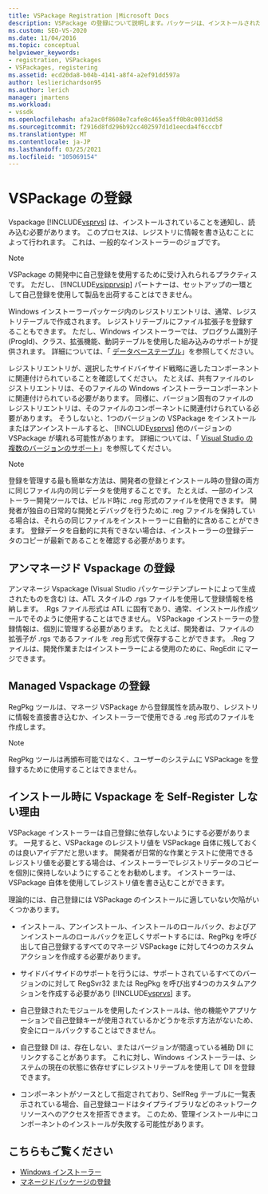 ```yaml
---
title: VSPackage Registration |Microsoft Docs
description: VSPackage の登録について説明します。パッケージは、インストールされたことを Visual Studio に通知し、レジストリに情報を書き込むことによって読み込む必要があります。
ms.custom: SEO-VS-2020
ms.date: 11/04/2016
ms.topic: conceptual
helpviewer_keywords:
- registration, VSPackages
- VSPackages, registering
ms.assetid: ecd20da8-b04b-4141-a8f4-a2ef91dd597a
author: leslierichardson95
ms.author: lerich
manager: jmartens
ms.workload:
- vssdk
ms.openlocfilehash: afa2ac0f8608e7cafe8c465ea5ff0b8c0031dd58
ms.sourcegitcommit: f2916d8fd296b92cc402597d1d1eecda4f6cccbf
ms.translationtype: MT
ms.contentlocale: ja-JP
ms.lasthandoff: 03/25/2021
ms.locfileid: "105069154"
---
```

# <a name="vspackage-registration"></a>VSPackage の登録
Vspackage [!INCLUDE[vsprvs](../../code-quality/includes/vsprvs_md.md)] は、インストールされていることを通知し、読み込む必要があります。 このプロセスは、レジストリに情報を書き込むことによって行われます。 これは、一般的なインストーラーのジョブです。

> [!NOTE]
> VSPackage の開発中に自己登録を使用するために受け入れられるプラクティスです。 ただし、 [!INCLUDE[vsipprvsip](../../extensibility/includes/vsipprvsip_md.md)] パートナーは、セットアップの一環として自己登録を使用して製品を出荷することはできません。

 Windows インストーラーパッケージ内のレジストリエントリは、通常、レジストリテーブルで作成されます。 レジストリテーブルにファイル拡張子を登録することもできます。 ただし、Windows インストーラーでは、プログラム識別子 (ProgId)、クラス、拡張機能、動詞テーブルを使用した組み込みのサポートが提供されます。 詳細については、「 [データベーステーブル](/windows/desktop/Msi/database-tables)」を参照してください。

 レジストリエントリが、選択したサイドバイサイド戦略に適したコンポーネントに関連付けられていることを確認してください。 たとえば、共有ファイルのレジストリエントリは、そのファイルの Windows インストーラーコンポーネントに関連付けられている必要があります。 同様に、バージョン固有のファイルのレジストリエントリは、そのファイルのコンポーネントに関連付けられている必要があります。 そうしないと、1つのバージョンの VSPackage をインストールまたはアンインストールすると、 [!INCLUDE[vsprvs](../../code-quality/includes/vsprvs_md.md)] 他のバージョンの VSPackage が壊れる可能性があります。 詳細については、「 [Visual Studio の複数のバージョンのサポート](../../extensibility/supporting-multiple-versions-of-visual-studio.md)」を参照してください。

> [!NOTE]
> 登録を管理する最も簡単な方法は、開発者の登録とインストール時の登録の両方に同じファイル内の同じデータを使用することです。 たとえば、一部のインストーラー開発ツールでは、ビルド時に .reg 形式のファイルを使用できます。 開発者が独自の日常的な開発とデバッグを行うために .reg ファイルを保持している場合は、それらの同じファイルをインストーラーに自動的に含めることができます。 登録データを自動的に共有できない場合は、インストーラーの登録データのコピーが最新であることを確認する必要があります。

## <a name="registering-unmanaged-vspackages"></a>アンマネージド Vspackage の登録
 アンマネージ Vspackage (Visual Studio パッケージテンプレートによって生成されたものを含む) は、ATL スタイルの .rgs ファイルを使用して登録情報を格納します。 .Rgs ファイル形式は ATL に固有であり、通常、インストール作成ツールでそのように使用することはできません。 VSPackage インストーラーの登録情報は、個別に管理する必要があります。 たとえば、開発者は、ファイルの拡張子が .rgs であるファイルを .reg 形式で保存することができます。 .Reg ファイルは、開発作業またはインストーラーによる使用のために、RegEdit にマージできます。

## <a name="registering-managed-vspackages"></a>Managed Vspackage の登録
 RegPkg ツールは、マネージ VSPackage から登録属性を読み取り、レジストリに情報を直接書き込むか、インストーラーで使用できる .reg 形式のファイルを作成します。

> [!NOTE]
> RegPkg ツールは再頒布可能ではなく、ユーザーのシステムに VSPackage を登録するために使用することはできません。

## <a name="why-vspackages-should-not-self-register-at-install-time"></a>インストール時に Vspackage を Self-Register しない理由
 VSPackage インストーラーは自己登録に依存しないようにする必要があります。 一見すると、VSPackage のレジストリ値を VSPackage 自体に残しておくのは良いアイデアだと思います。 開発者が日常的な作業とテストに使用できるレジストリ値を必要とする場合は、インストーラーでレジストリデータのコピーを個別に保持しないようにすることをお勧めします。 インストーラーは、VSPackage 自体を使用してレジストリ値を書き込むことができます。

 理論的には、自己登録には VSPackage のインストールに適していない欠陥がいくつかあります。

- インストール、アンインストール、インストールのロールバック、およびアンインストールのロールバックを正しくサポートするには、RegPkg を呼び出して自己登録するすべてのマネージ VSPackage に対して4つのカスタムアクションを作成する必要があります。

- サイドバイサイドのサポートを行うには、サポートされているすべてのバージョンのに対して RegSvr32 または RegPkg を呼び出す4つのカスタムアクションを作成する必要があり [!INCLUDE[vsprvs](../../code-quality/includes/vsprvs_md.md)] ます。

- 自己登録されたモジュールを使用したインストールは、他の機能やアプリケーションで自己登録キーが使用されているかどうかを示す方法がないため、安全にロールバックすることはできません。

- 自己登録 Dll は、存在しない、またはバージョンが間違っている補助 Dll にリンクすることがあります。 これに対し、Windows インストーラーは、システムの現在の状態に依存せずにレジストリテーブルを使用して Dll を登録できます。

- コンポーネントがソースとして指定されており、SelfReg テーブルに一覧表示されている場合、自己登録コードはタイプライブラリなどのネットワークリソースへのアクセスを拒否できます。 このため、管理インストール中にコンポーネントのインストールが失敗する可能性があります。

## <a name="see-also"></a>こちらもご覧ください
- [Windows インストーラー](/windows/desktop/Msi/windows-installer-portal)
- [マネージドパッケージの登録](/previous-versions/bb166783(v=vs.100))